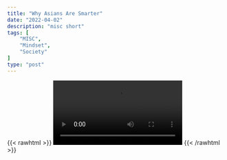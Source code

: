 ```yaml
---
title: "Why Asians Are Smarter"
date: "2022-04-02"
description: "misc short"
tags: [
    "MISC",
    "Mindset",
    "Society"
]
type: "post"
---
```

{{< rawhtml >}}
    <video width="auto" height="auto" controls>
        <source src="https://clips.dev00ps.com/MISC/This%20is%20why%20Asians%20are%20smarter%20than%20you%21.mp4" type="video/mp4"> 
    </video>
{{< /rawhtml >}}